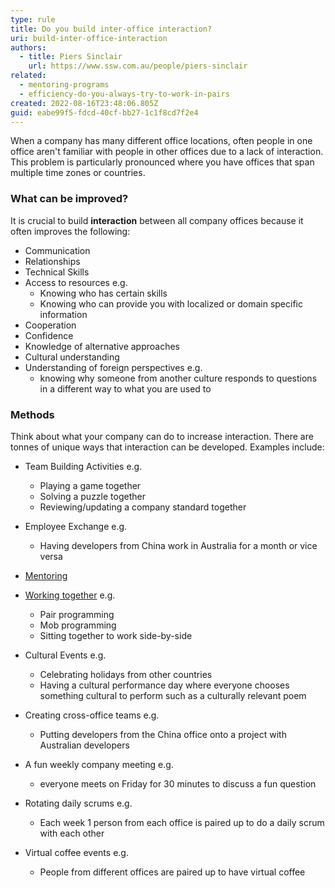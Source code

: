 ```yaml
---
type: rule
title: Do you build inter-office interaction?
uri: build-inter-office-interaction
authors:
  - title: Piers Sinclair
    url: https://www.ssw.com.au/people/piers-sinclair
related:
  - mentoring-programs
  - efficiency-do-you-always-try-to-work-in-pairs
created: 2022-08-16T23:48:06.805Z
guid: eabe99f5-fdcd-40cf-bb27-1c1f8cd7f2e4
---
```

When a company has many different office locations, often people in one office aren't familiar with people in other offices due to a lack of interaction. This problem is particularly pronounced where you have offices that span multiple time zones or countries.

### What can be improved?
It is crucial to build **interaction** between all company offices because it often improves the following:
            
<!--endintro-->

* Communication
* Relationships
* Technical Skills
* Access to resources e.g. 
  * Knowing who has certain skills
  * Knowing who can provide you with localized or domain specific information
* Cooperation
* Confidence
* Knowledge of alternative approaches
* Cultural understanding
* Understanding of foreign perspectives e.g. 
  * knowing why someone from another culture responds to questions in a different way to what you are used to

### Methods
Think about what your company can do to increase interaction. There are tonnes of unique ways that interaction can be developed. Examples include:

* Team Building Activities e.g.
  * Playing a game together
  * Solving a puzzle together
  * Reviewing/updating a company standard together

* Employee Exchange e.g.
  * Having developers from China work in Australia for a month or vice versa

* [Mentoring](https://www.ssw.com.au/rules/mentoring-programs)

* [Working together](https://www.ssw.com.au/rules/efficiency-do-you-always-try-to-work-in-pairs) e.g.
  * Pair programming
  * Mob programming
  * Sitting together to work side-by-side

* Cultural Events e.g. 
  * Celebrating holidays from other countries
  * Having a cultural performance day where everyone chooses something cultural to perform such as a culturally relevant poem

* Creating cross-office teams e.g.
  * Putting developers from the China office onto a project with Australian developers

* A fun weekly company meeting e.g.
  * everyone meets on Friday for 30 minutes to discuss a fun question

* Rotating daily scrums e.g.
  * Each week 1 person from each office is paired up to do a daily scrum with each other

* Virtual coffee events e.g.
  * People from different offices are paired up to have virtual coffee
